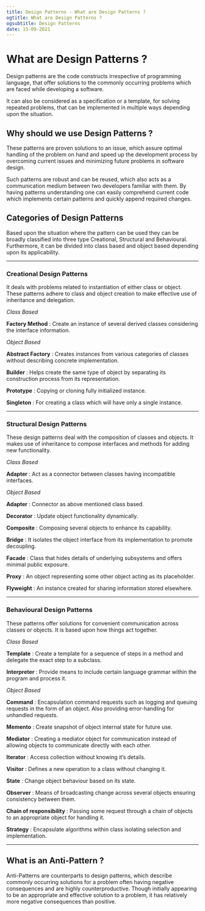 ```yaml
---
title: Design Patterns - What are Design Patterns ?
ogtitle: What are Design Patterns ?
ogsubtitle: Design Patterns
date: 15-09-2021
---
```


# What are Design Patterns ?

Design patterns are the code constructs irrespective of programming language, that offer solutions to the commonly occurring problems which are faced while developing a software.

It can also be considered as a specification or a template, for solving repeated problems, that can be implemented in multiple ways depending upon the situation.

## Why should we use Design Patterns ?

These patterns are proven solutions to an issue, which assure optimal handling of the problem on hand and speed up the development process by overcoming current issues and minimizing future problems in software design.

Such patterns are robust and can be reused, which also acts as a communication medium between two developers familiar with them. By having patterns understanding one can easily comprehend current code which implements certain patterns and quickly append required changes.

## Categories of Design Patterns

Based upon the situation where the pattern can be used they can be broadly classified into three type Creational, Structural and Behavioural. Furthermore, it can be divided into class based and object based depending upon its applicability.

---

### Creational Design Patterns

It deals with problems related to instantiation of either class or object. These patterns adhere to class and object creation to make effective use of inheritance and delegation.

_Class Based_

**Factory Method** : Create an instance of several derived classes considering the interface information.

_Object Based_

**Abstract Factory** : Creates instances from various categories of classes without describing concrete implementation.

**Builder** : Helps create the same type of object by separating its construction process from its representation.

**Prototype** : Copying or cloning fully initialized instance.

**Singleton** : For creating a class which will have only a single instance.

---

### Structural Design Patterns

These design patterns deal with the composition of classes and objects. It makes use of inheritance to compose interfaces and methods for adding new functionality.

_Class Based_

**Adapter** : Act as a connector between classes having incompatible interfaces.

_Object Based_

**Adapter** : Connector as above mentioned class based.

**Decorator** : Update object functionality dynamically.

**Composite** : Composing several objects to enhance its capability.

**Bridge** : It isolates the object interface from its implementation to promote decoupling.

**Facade** : Class that hides details of underlying subsystems and offers minimal public exposure.

**Proxy** : An object representing some other object acting as its placeholder.

**Flyweight** : An instance created for sharing information stored elsewhere.

---

### Behavioural Design Patterns

These patterns offer solutions for convenient communication across classes or objects. It is based upon how things act together.

_Class Based_

**Template** : Create a template for a sequence of steps in a method and delegate the exact step to a subclass.

**Interpreter** : Provide means to include certain language grammar within the program and process it.

_Object Based_

**Command** : Encapsulation command requests such as logging and queuing requests in the form of an object. Also providing error-handling for unhandled requests.

**Memento** : Create snapshot of object internal state for future use.

**Mediator** : Creating a mediator object for communication instead of allowing objects to communicate directly with each other.

**Iterator** : Access collection without knowing it’s details.

**Visitor** : Defines a new operation to a class without changing it.

**State** : Change object behaviour based on its state.

**Observer** : Means of broadcasting change across several objects ensuring consistency between them.

**Chain of responsibility** : Passing some request through a chain of objects to an appropriate object for handling it.

**Strategy** : Encapsulate algorithms within class isolating selection and implementation.

---

## What is an Anti-Pattern ?

Anti-Patterns are counterparts to design patterns, which describe commonly occurring solutions for a problem often having negative consequences and are highly counterproductive. Though initially appearing to be an appropriate and effective solution to a problem, it has relatively more negative consequences than positive.
